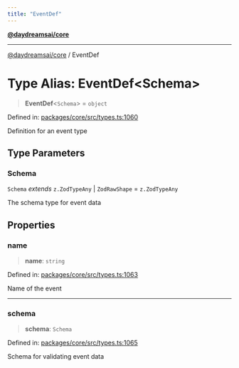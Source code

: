 ```yaml
---
title: "EventDef"
---
```


[**@daydreamsai/core**](./api-reference.md)

***

[@daydreamsai/core](./api-reference.md) / EventDef

# Type Alias: EventDef\<Schema\>

> **EventDef**\<`Schema`\> = `object`

Defined in: [packages/core/src/types.ts:1060](https://github.com/dojoengine/daydreams/blob/bbf75946e0d6d99fbdde4cebb2f8a4e8926724f1/packages/core/src/types.ts#L1060)

Definition for an event type

## Type Parameters

### Schema

`Schema` *extends* `z.ZodTypeAny` \| `ZodRawShape` = `z.ZodTypeAny`

The schema type for event data

## Properties

### name

> **name**: `string`

Defined in: [packages/core/src/types.ts:1063](https://github.com/dojoengine/daydreams/blob/bbf75946e0d6d99fbdde4cebb2f8a4e8926724f1/packages/core/src/types.ts#L1063)

Name of the event

***

### schema

> **schema**: `Schema`

Defined in: [packages/core/src/types.ts:1065](https://github.com/dojoengine/daydreams/blob/bbf75946e0d6d99fbdde4cebb2f8a4e8926724f1/packages/core/src/types.ts#L1065)

Schema for validating event data

